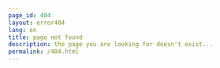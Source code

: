 ```yaml
---
page_id: 404
layout: error404 
lang: en            
title: page not found
description: the page you are looking for doesn't exist...
permalink: /404.html
---
```

